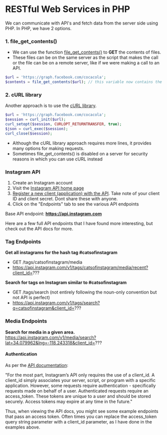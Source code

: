 RESTful Web Services in PHP
===========================

We can communicate with API's and fetch data from the server side using PHP. In PHP, we have 2 options.

### 1. file_get_contents()

* We can use the function [file_get_contents()](http://php.net/manual/en/function.file-get-contents.php) to __GET__ the contents of files. 
* These files can be on the same server as the script that makes the call or the file can be on a remote server, like if we were making a call to an API.

```php
$url = 'https://graph.facebook.com/cocacola';
$contents = file_get_contents($url); // this variable now contains the string of JSON
```

### 2. cURL library

Another approach is to use the [cURL library](http://php.net/manual/en/book.curl.php).

```php
$url = 'https://graph.facebook.com/cocacola';
$session = curl_init($url);
curl_setopt($session, CURLOPT_RETURNTRANSFER, true);
$json = curl_exec($session);
curl_close($session);
```

* Although the cURL library approach requires more lines, it provides many options for making requests.
* Sometimes file_get_contents() is disabled on a server for security reasons in which you can use cURL instead

### Instagram API

1. Create an Instagram account
2. Visit the [Instagram API home page](http://instagram.com/developer/)
3. [Register a new client (application) with the API](http://instagram.com/developer/clients/manage/). Take note of your client ID and client secret. Dont share these with anyone.
4. Click on the "Endpoints" tab to see the various API endpoints

Base API endpoint: __https://api.instagram.com__

Here are a few full API endpoints that I have found more interesting, but check out the API docs for more.

### Tag Endpoints

__Get all instagrams for the hash tag #catsofinstagram__
* GET /tags/catsofinstagram/media
* https://api.instagram.com/v1/tags/catsofinstagram/media/recent?client_id=???

__Search for tags on Instagram similar to #catsofinstagram__
* GET /tags/search (not entirely following the noun-only convention but not API is perfect)
* https://api.instagram.com/v1/tags/search?q=catsofinstagram&client_id=???


### Media Endpoints

__Search for media in a given area.__
https://api.instagram.com/v1/media/search?lat=34.079962&lng=-118.243318&client_id=???

#### Authentication

As per the [API documentation](http://instagram.com/developer/authentication/):

"For the most part, Instagram’s API only requires the use of a client_id. A client_id simply associates your server, script, or program with a specific application. However, some requests require authentication - specifically requests made on behalf of a user. Authenticated requests require an access_token. These tokens are unique to a user and should be stored securely. Access tokens may expire at any time in the future."

Thus, when viewing the API docs, you might see some example endpoints that pass an access token. Often times you can replace the access_token query string parameter with a client_id parameter, as I have done in the examples above.



